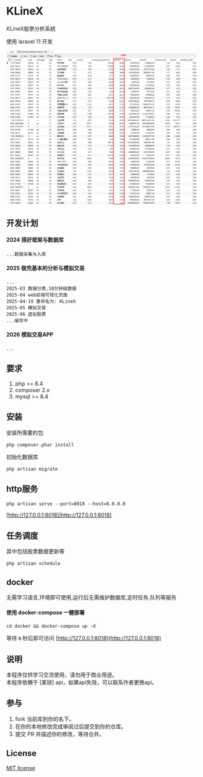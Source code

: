 # KLineX

KLineX股票分析系统

使用 laravel 11 开发

![img](./docs/img/top.png)



## 开发计划

#### 2024 搭好框架与数据库

    ...数据采集与入库

#### 2025 做完基本的分析与模拟交易

    ...
    2025-03 数据分表,10分钟级数据  
    2025-04 web前端可视化页面
    2025-04-19 重命名为: KLineX
    2025-05 模拟交易
    2025-06 虚拟股票
    ...编写中


#### 2026 模拟交易APP

    ...

## 要求

1. php >= 8.4
2. composer 2.x
3. mysql >= 8.4

## 安装

安装所需要的包
```
php composer.phar install
```
初始化数据库
```
php artisan migrate
```

## http服务

```
php artisan serve --port=8018 --host=0.0.0.0
```

[http://127.0.0.1:8018](http://127.0.0.1:8018)


## 任务调度

其中包括股票数据更新等

```
php artisan schedule
```


## docker

无需学习语言,环境即可使用,运行后无需维护数据库,定时任务,队列等服务

#### 使用 docker-compose 一健部署

```
cd docker && docker-compose up -d
```
等待 ```N``` 秒后即可访问 [http://127.0.0.1:8018](http://127.0.0.1:8018)

## 说明

本程序仅供学习交流使用，请勿用于商业用途。   
本程序依懒于 [某球] api，如果api失效，可以联系作者更换api。

## 参与

1. fork 当前库到你的名下。
2. 在你的本地修改完成审阅过后提交到你的仓库。
3. 提交 PR 并描述你的修改，等待合并。

## License

[MIT license](https://opensource.org/licenses/MIT)
